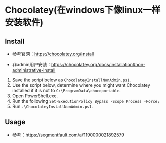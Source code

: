 # Chocolatey(在windows下像linux一样安装软件)

## Install

* 参考官网：https://chocolatey.org/install

* 非admin用户安装：https://chocolatey.org/docs/installation#non-administrative-install

1. Save the script below as `ChocolateyInstallNonAdmin.ps1`.
2. Use the script below, determine where you might want Chocolatey installed if it is not to `C:\ProgramData\chocoportable`.
3. Open PowerShell.exe.
4. Run the following `Set-ExecutionPolicy Bypass -Scope Process -Force;`
5. Run `.\ChocolateyInstallNonAdmin.ps1`.

## Usage

* 参考：https://segmentfault.com/a/1190000021892579
